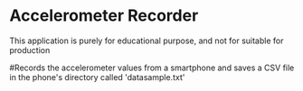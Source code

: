 # Accelerometer Recorder
This application is purely for educational purpose, and not for suitable for production

#Records the accelerometer values from a smartphone and saves a CSV file in the phone's directory called 'datasample.txt'
